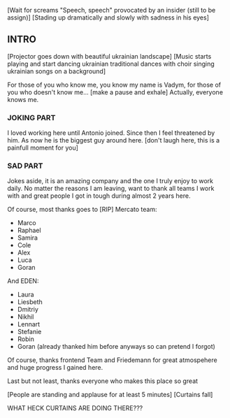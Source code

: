 [Wait for screams "Speech, speech" provocated by an insider (still to be assign)]
[Stading up dramatically and slowly with sadness in his eyes]

## INTRO
[Projector goes down with beautiful ukrainian landscape]
[Music starts playing and start dancing ukrainian traditional dances 
with choir singing ukrainian songs on a background]

For those of you who know me, you know my name is Vadym,
for those of you who doesn't know me... [make a pause and exhale]
Actually, everyone knows me.

### JOKING PART
I loved working here until Antonio joined. Since then I feel threatened by him.
As now he is the biggest guy around here. [don't laugh here, this is a painfull moment for you]

### SAD PART
Jokes aside, it is an amazing company and the one I truly enjoy to work daily.
No matter the reasons I am leaving, want to thank all teams I work with 
and great people I got in tough during almost 2 years here.

Of course, most thanks goes to [RIP] Mercato team:
- Marco
- Raphael
- Samira
- Cole
- Alex
- Luca
- Goran

And EDEN:
- Laura
- Liesbeth
- Dmitriy
- Nikhil
- Lennart
- Stefanie
- Robin
- Goran (already thanked him before anyways so can pretend I forgot)

Of course, thanks frontend Team and Friedemann for great atmospehere and huge progress I gained here.

Last but not least, thanks everyone who makes this place so great

[People are standing and applause for at least 5 minutes]
[Curtains fall]





WHAT HECK CURTAINS ARE DOING THERE???


